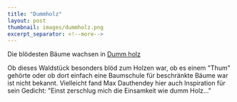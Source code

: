```yaml
---
title: "Dummholz"
layout: post
thumbnail: images/dummholz.png
excerpt_separator: <!--more-->
---
```


Die blödesten Bäume wachsen in [Dumm holz](https://s.geo.admin.ch/x8u9aanp8amx)

Ob dieses Waldstück besonders blöd zum Holzen war, ob es einem "Thum" gehörte oder ob dort einfach eine Baumschule für beschränkte Bäume war ist nicht bekannt. Vielleicht fand Max Dauthendey hier auch Inspiration für sein Gedicht: "Einst zerschlug mich die Einsamkeit wie dumm Holz..."

<!--more -->
